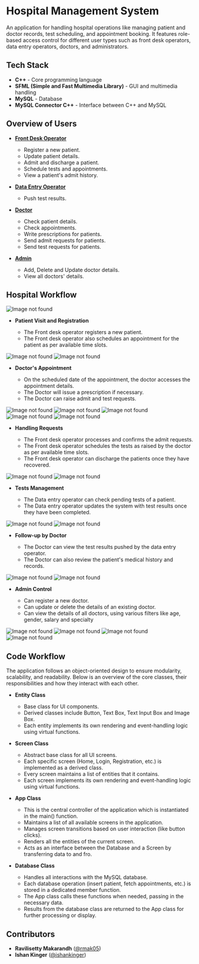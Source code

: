 # Hospital Management System

An application for handling hospital operations like managing patient and doctor records, test scheduling, and appointment booking. It features role-based access control for different user types such as front desk operators, data entry operators, doctors, and administrators.

## Tech Stack
- **C++** - Core programming language
- **SFML (Simple and Fast Multimedia Library)** - GUI and multimedia handling
- **MySQL** - Database
- **MySQL Connector C++** - Interface between C++ and MySQL

## Overview of Users

- <u>**Front Desk Operator**</u>

    - Register a new patient.
    - Update patient details.
    - Admit and discharge a patient.
    - Schedule tests and appointments.
    - View a patient's admit history.

- <u>**Data Entry Operator**</u>
    - Push test results.

- <u>**Doctor**</u>

    - Check patient details.
    - Check appointments.
    - Write prescriptions for patients.
    - Send admit requests for patients.
    - Send test requests for patients.

- <u>**Admin**</u>

    - Add, Delete and Update doctor details.
    - View all doctors' details.

## Hospital Workflow

<img src="README_Images/pic1.png" alt="Image not found">

- **Patient Visit and Registration**
    
    - The Front desk operator registers a new patient.
    - The Front desk operator also schedules an appointment for the patient as per available time slots.
      
<img src="README_Images/pic3.png" alt="Image not found">
<img src="README_Images/pic4.png" alt="Image not found">
         
- **Doctor's Appointment**

    - On the scheduled date of the appointment, the doctor accesses the appointment details.
    - The Doctor will issue a prescription if necessary.
    - The Doctor can raise admit and test requests.
      
<img src="README_Images/pic12.png" alt="Image not found">
<img src="README_Images/pic13.png" alt="Image not found">
<img src="README_Images/pic14.png" alt="Image not found">
<img src="README_Images/pic15.png" alt="Image not found">
<img src="README_Images/pic16.png" alt="Image not found">

- **Handling Requests**

    - The Front desk operator processes and confirms the admit requests.
    - The Front desk operator schedules the tests as raised by the doctor as per available time slots.
    - The Front desk operator can discharge the patients once they have recovered.
      
<img src="README_Images/pic19.png" alt="Image not found">
<img src="README_Images/pic23.png" alt="Image not found">

- **Tests Management**

    - The Data entry operator can check pending tests of a patient.
    - The Data entry operator updates the system with test results once they have been completed.
 
<img src="README_Images/pic28.png" alt="Image not found">
<img src="README_Images/pic29.png" alt="Image not found">

- **Follow-up by Doctor**

    - The Doctor can view the test results pushed by the data entry operator.
    - The Doctor can also review the patient's medical history and records.

<img src="README_Images/pic30.png" alt="Image not found">
<img src="README_Images/pic31.png" alt="Image not found">

- **Admin Control**

    - Can register a new doctor.
    - Can update or delete the details of an existing doctor.
    - Can view the details of all doctors, using various filters like age, gender, salary and specialty

<img src="README_Images/pic38.png" alt="Image not found">
<img src="README_Images/pic39.png" alt="Image not found">
<img src="README_Images/pic40.png" alt="Image not found">
<img src="README_Images/pic43.png" alt="Image not found">

## Code Workflow

The application follows an object-oriented design to ensure modularity, scalability, and readability. Below is an overview of the core classes, their responsibilities and how they interact with each other.

- **Entity Class**

    - Base class for UI components.
    - Derived classes include Button, Text Box, Text Input Box and Image Box.
    - Each entity implements its own rendering and event-handling logic using virtual functions.

- **Screen Class**

    - Abstract base class for all UI screens.
    - Each specific screen (Home, Login, Registration, etc.) is implemented as a derived class.
    - Every screen maintains a list of entities that it contains.
    - Each screen implements its own rendering and event-handling logic using virtual functions.

- **App Class**

    - This is the central controller of the application which is instantiated in the main() function.
    - Maintains a list of all available screens in the application.
    - Manages screen transitions based on user interaction (like button clicks).
    - Renders all the entities of the current screen.
    - Acts as an interface between the Database and a Screen by transferring data to and fro.

- **Database Class**

    - Handles all interactions with the MySQL database.
    - Each database operation (insert patient, fetch appointments, etc.) is stored in a dedicated member function.
    - The App class calls these functions when needed, passing in the necessary data.
    - Results from the database class are returned to the App class for further processing or display.

## **Contributors**

- **Ravilisetty Makarandh** ([@rmak05](https://github.com/rmak05))
- **Ishan Kinger** ([@ishankinger](https://github.com/ishankinger))